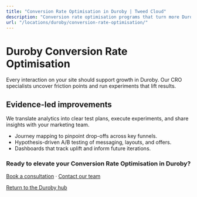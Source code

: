 ```yaml
---
title: "Conversion Rate Optimisation in Duroby | Tweed Cloud"
description: "Conversion rate optimisation programs that turn more Duroby visitors into customers."
url: "/locations/duroby/conversion-rate-optimisation/"
---
```


# Duroby Conversion Rate Optimisation

Every interaction on your site should support growth in Duroby. Our CRO specialists uncover friction points and run experiments that lift results.

## Evidence-led improvements

We translate analytics into clear test plans, execute experiments, and share insights with your marketing team.

- Journey mapping to pinpoint drop-offs across key funnels.
- Hypothesis-driven A/B testing of messaging, layouts, and offers.
- Dashboards that track uplift and inform future iterations.

### Ready to elevate your Conversion Rate Optimisation in Duroby?

[Book a consultation](/consultation/) · [Contact our team](/contact/)

[Return to the Duroby hub](/locations/duroby/)
